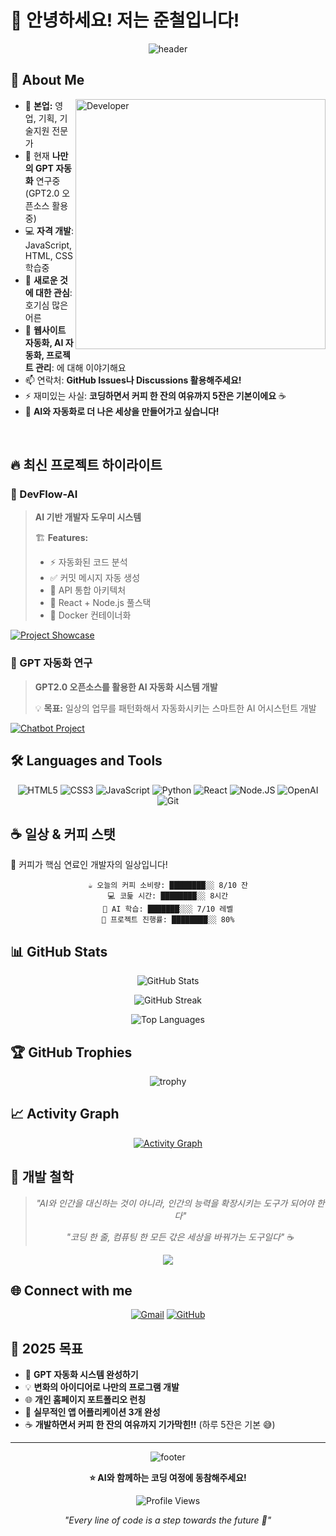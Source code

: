 # 👋 안녕하세요! 저는 준철입니다!

<div align="center">
  
![header](https://capsule-render.vercel.app/api?type=waving&color=gradient&height=200&section=header&text=Welcome%20to%20My%20GitHub!&fontSize=70&fontAlignY=35&animation=twinkling&fontColor=white)

</div>

## 🚀 About Me

<img align="right" alt="Developer" width="400" src="https://media.giphy.com/media/26tn33aiTi1jkl6H6/giphy.gif">

- 💼 **본업:** 영업, 기획, 기술지원 전문가
- 🔭 현재 **나만의 GPT 자동화** 연구중 (GPT2.0 오픈소스 활용중)
- 💻 **자격 개발**: JavaScript, HTML, CSS 학습중
- 🧠 **새로운 것에 대한 관심**: 호기심 많은 어른
- 💬 **웹사이트 자동화, AI 자동화, 프로젝트 관리**: 에 대해 이야기해요
- 📫 연락처: **GitHub Issues나 Discussions 활용해주세요!**
- ⚡ 재미있는 사실: **코딩하면서 커피 한 잔의 여유까지 5잔은 기본이에요** ☕
- 🤖 **AI와 자동화로 더 나은 세상을 만들어가고 싶습니다!**

<br clear="both"/>

## 🔥 최신 프로젝트 하이라이트

### 🚦 DevFlow-AI
> **AI 기반 개발자 도우미 시스템**
> 
> 🏗 **Features:**
> - ⚡ 자동화된 코드 분석
> - ✅ 커밋 메시지 자동 생성  
> - 🚀 API 통합 아키텍처
> - 🎯 React + Node.js 풀스택
> - 🔧 Docker 컨테이너화
>

[![Project Showcase](https://github-readme-stats.vercel.app/api/pin/?username=junetapa-juncheol&repo=DevFlow-AI&theme=radical)](https://github.com/junetapa-juncheol/DevFlow-AI)

### 🧠 GPT 자동화 연구
> **GPT2.0 오픈소스를 활용한 AI 자동화 시스템 개발**
> 
> 💡 **목표:** 일상의 업무를 패턴화해서 자동화시키는 스마트한 AI 어시스턴트 개발

[![Chatbot Project](https://github-readme-stats.vercel.app/api/pin/?username=junetapa-juncheol&repo=chatbot-project-junetapa&theme=radical)](https://github.com/junetapa-juncheol/chatbot-project-junetapa)

## 🛠️ Languages and Tools

<div align="center">

![HTML5](https://img.shields.io/badge/html5-%23E34F26.svg?style=for-the-badge&logo=html5&logoColor=white)
![CSS3](https://img.shields.io/badge/css3-%231572B6.svg?style=for-the-badge&logo=css3&logoColor=white)
![JavaScript](https://img.shields.io/badge/javascript-%23323330.svg?style=for-the-badge&logo=javascript&logoColor=%23F7DF1E)
![Python](https://img.shields.io/badge/python-3670A0?style=for-the-badge&logo=python&logoColor=ffdd54)
![React](https://img.shields.io/badge/react-%2320232a.svg?style=for-the-badge&logo=react&logoColor=%2361DAFB)
![Node.JS](https://img.shields.io/badge/node.js-6DA55F?style=for-the-badge&logo=node.js&logoColor=white)
![OpenAI](https://img.shields.io/badge/OpenAI-74aa9c?style=for-the-badge&logo=openai&logoColor=white)
![Git](https://img.shields.io/badge/git-%23F05033.svg?style=for-the-badge&logo=git&logoColor=white)

</div>

## ☕ 일상 & 커피 스탯

🎯 커피가 핵심 연료인 개발자의 일상입니다!

<div align="center">

```text
☕ 오늘의 커피 소비량: ████████░░ 8/10 잔
💻 코듩 시간: ████████░░ 8시간
🤖 AI 학습: ███████░░░ 7/10 레벨
🚀 프로젝트 진행률: ████████░░ 80%
```

</div>

## 📊 GitHub Stats

<div align="center">
  
![GitHub Stats](https://github-readme-stats.vercel.app/api?username=junetapa-juncheol&theme=radical&hide_border=false&include_all_commits=true&count_private=false)

![GitHub Streak](https://github-readme-streak-stats.herokuapp.com/?user=junetapa-juncheol&theme=radical&hide_border=false)

![Top Languages](https://github-readme-stats.vercel.app/api/top-langs/?username=junetapa-juncheol&theme=radical&hide_border=false&include_all_commits=true&count_private=false&layout=compact)

</div>

## 🏆 GitHub Trophies

<div align="center">
  
![trophy](https://github-profile-trophy.vercel.app/?username=junetapa-juncheol&theme=radical&no-frame=false&no-bg=false&margin-w=4)

</div>

## 📈 Activity Graph

<div align="center">
  
[![Activity Graph](https://github-readme-activity-graph.vercel.app/graph?username=junetapa-juncheol&theme=react-dark)](https://github.com/ashutosh00710/github-readme-activity-graph)

</div>

## 💭 개발 철학

<div align="center">
  
> *"AI와 인간을 대신하는 것이 아니라, 인간의 능력을 확장시키는 도구가 되어야 한다"*
> 
> *"코딩 한 줄, 컴퓨팅 한 모든 갃은 세상을 바꿔가는 도구일다"* ☕

![](https://quotes-github-readme.vercel.app/api?type=horizontal&theme=radical)

</div>

## 🌐 Connect with me

<div align="center">

[![Gmail](https://img.shields.io/badge/Gmail-D14836?style=for-the-badge&logo=gmail&logoColor=white)](mailto:jun22sky@nate.com)
[![GitHub](https://img.shields.io/badge/github-%23121011.svg?style=for-the-badge&logo=github&logoColor=white)](https://github.com/junetapa-juncheol)

</div>

## 🎯 2025 목표

- 🤖 **GPT 자동화 시스템 완성하기**
- 💡 **변화의 아이디어로 나만의 프로그램 개발**
- 🌐 **개인 홈페이지 포트폴리오 런칭**
- 📱 **실무적인 앱 어플리케이션 3개 완성**
- ☕ **개발하면서 커피 한 잔의 여유까지 기가막힌!!** (하루 5잔은 기본 😅)

---

<div align="center">
  
![footer](https://capsule-render.vercel.app/api?type=waving&color=gradient&height=100&section=footer)

**⭐️ AI와 함께하는 코딩 여정에 동참해주세요!**

![Profile Views](https://komarev.com/ghpvc/?username=junetapa-juncheol&color=brightgreen)

*"Every line of code is a step towards the future 🚀"*

</div>

